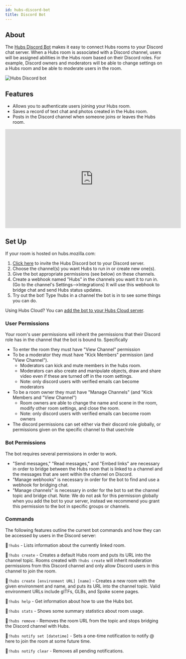 ```yaml
---
id: hubs-discord-bot
title: Discord Bot
---
```


## About
The [Hubs Discord Bot](https://hubs.mozilla.com/discord) makes it easy to connect Hubs rooms to your Discord chat server. When a Hubs room is associated with a Discord channel, users will be assigned abilities in the Hubs room based on their Discord roles. For example, Discord owners and moderators will be able to change settings on a Hubs room and be able to moderate users in the room.

![Hubs Discord bot](img/discord-bot.jpeg)

## Features
* Allows you to authenticate users joining your Hubs room.
* Saves a record of text chat and photos created in the Hubs room.
* Posts in the Discord channel when someone joins or leaves the Hubs room.

<iframe width="560" height="315" src="https://www.youtube.com/embed/5HtRJolThZ8" frameborder="0" allow="accelerometer; autoplay; encrypted-media; gyroscope; picture-in-picture" allowfullscreen></iframe>

## Set Up 

If your room is hosted on hubs.mozilla.com:

1. [Click here](https://discordapp.com/oauth2/authorize?client_id=509129921826914304&permissions=536890368&scope=bot) to invite the Hubs Discord bot to your Discord server.
2. Choose the channel(s) you want Hubs to run in or create new one(s).
3. Give the bot appropriate permissions (see below) on these channels.
3. Create a webhook named "Hubs" in the channels you want it to run in. (Go to the channel's Settings-->Integrations) It will use this 
webhook to bridge chat and send Hubs status updates. 
4. Try out the bot! Type !hubs in a channel the bot is in to see some things you can do. 

Using Hubs Cloud? You can [add the bot to your Hubs Cloud server](hubs-cloud-discord-bot-ko.md).

### User Permissions
Your room's user permissions will inherit the permissions that their Discord role has in the channel that the bot is bound to. Specifically

- To enter the room they must have "View Channel" permission
- To be a moderator they must have "Kick Members" permission (and "View Channel").
   - Moderators can kick and mute members in the hubs room. 
   - Moderators can also create and manipulate objects, draw and share video even if these are turned off in the room settings.
   - Note: only discord users with verified emails can become moderators
- To be a room owner they must have "Manage Channels" (and "Kick Members and "View Channel")
   - Room owners are able to change the name and scene in the room, modify other room settings, and close the room.
   - Note: only discord users with verified emails can become room owners
- The discord permissions can set either via their discord role globally, or permissions given on the specific channel to that user/role


### Bot Permissions
The bot requires several permissions in order to work. 
* "Send messages," "Read messages," and "Embed links" are necessary in order to bridge between the Hubs room that is linked to a channel and the messages that are sent within the channel on Discord. 
* "Manage webhooks" is necessary in order for the bot to find and use a webhook for bridging chat. 
* "Manage channels" is necessary in order for the bot to set the channel topic and bridge chat. Note: We do not ask for this permission globally when you add the bot to your server, instead we recommend you grant this permission to the bot in specific groups or channels. 

### Commands

The following features outline the current bot commands and how they can be accessed by users in the Discord server:

🦆`!hubs` - Lists information about the currently linked room.

🦆`!hubs create` - Creates a default Hubs room and puts its URL into the channel topic. Rooms created with `!hubs create` will inherit moderation permissions from this Discord channel and only allow Discord users in this channel to join the room.

🦆`!hubs create [environment URL] [name]` - Creates a new room with the given environment and name, and puts its URL into the channel topic. Valid environment URLs include glTFs, GLBs, and Spoke scene pages.

🦆`!hubs help` - Get information about how to use the Hubs bot.

🦆`!hubs stats` - Shows some summary statistics about room usage.

🦆`!hubs remove` - Removes the room URL from the topic and stops bridging the Discord channel with Hubs.

🦆`!hubs notify set [datetime]` - Sets a one-time notification to notify @​here to join the room at some future time.

🦆`!hubs notify clear` - Removes all pending notifications.

